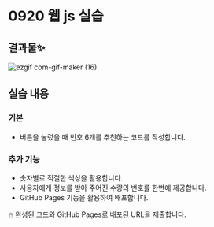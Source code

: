# 0920 웹 js 실습
## 결과물✨
![ezgif com-gif-maker (16)](https://user-images.githubusercontent.com/74820869/194738427-ede98aa3-2355-4f9c-8db9-9caf89996421.gif)


## 실습 내용

### 기본

- 버튼을 눌렀을 때 번호 6개를 추천하는 코드를 작성합니다.

### 추가 기능

- 숫자별로 적절한 색상을 활용합니다.
- 사용자에게 정보를 받아 주어진 수량의 번호를 한번에 제공합니다.
- GitHub Pages 기능을 활용하여 배포합니다.

<aside>
🔥 완성된 코드와 GitHub Pages로 배포된 URL을 제출합니다.

</aside>
